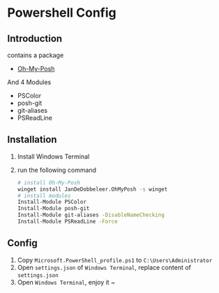# Powershell Config

## Introduction

contains a package

- [Oh-My-Posh](https://ohmyposh.dev/)

And 4 Modules

- PSColor
- posh-git
- git-aliases
- PSReadLine

## Installation

1. Install Windows Terminal

2. run the following command

   ```bash
   # install Oh-My-Posh
   winget install JanDeDobbeleer.OhMyPosh -s winget
   # install modules
   Install-Module PSColor
   Install-Module posh-git
   Install-Module git-aliases -DisableNameChecking
   Install-Module PSReadLine -Force
   ```

## Config

1. Copy `Microsoft.PowerShell_profile.ps1` to `C:\Users\Administrator`
2. Open `settings.json` of `Windows Terminal`, replace content of `settings.json`
3. Open `Windows Terminal`, enjoy it ~

